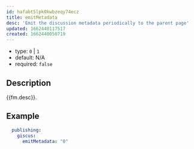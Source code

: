 ```yaml
---
id: hafabt5lpk0kwbzeqy74ecz
title: emitMetadata
desc: 'Emit the discussion metadata periodically to the parent page'
updated: 1662440117517
created: 1662440050719
---
```


- type: `0` | `1`
- default: N/A
- required: `false`

## Description

{{fm.desc}}.

## Example

```yml
  publishing:
    giscus:
      emitMetadata: "0"
```